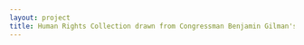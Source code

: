 ```yaml
--- 
layout: project 
title: Human Rights Collection drawn from Congressman Benjamin Gilman's Tenure as International Affairs Committee Chair
---
```



